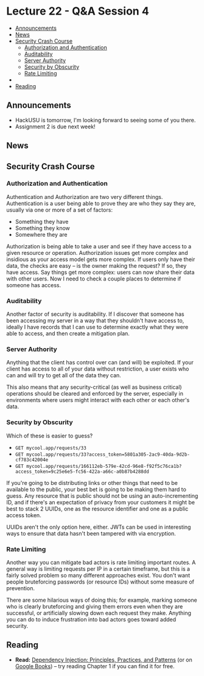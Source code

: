 # Lecture 22 - Q&A Session 4

<!-- START doctoc generated TOC please keep comment here to allow auto update -->
<!-- DON'T EDIT THIS SECTION, INSTEAD RE-RUN doctoc TO UPDATE -->

- [Announcements](#announcements)
- [News](#news)
- [Security Crash Course](#security-crash-course)
  - [Authorization and Authentication](#authorization-and-authentication)
  - [Auditability](#auditability)
  - [Server Authority](#server-authority)
  - [Security by Obscurity](#security-by-obscurity)
  - [Rate Limiting](#rate-limiting)
- [](#)
- [Reading](#reading)

<!-- END doctoc generated TOC please keep comment here to allow auto update -->

## Announcements

- HackUSU is tomorrow, I'm looking forward to seeing some of you there.
- Assignment 2 is due next week!

## News

## Security Crash Course

### Authorization and Authentication

Authentication and Authorization are two very different things. Authentication
is a user being able to prove they are who they say they are, usually via one or
more of a set of factors:

- Something they have
- Something they know
- Somewhere they are

Authorization is being able to take a user and see if they have access to a
given resource or operation. Authorization issues get more complex and insidious
as your access model gets more complex. If users only have their data, the
checks are easy – is the owner making the request? If so, they have access. Say
things get more complex: users can now share their data with other users. Now I
need to check a couple places to determine if someone has access.

### Auditability

Another factor of security is auditability. If I discover that someone has been
accessing my server in a way that they shouldn't have access to, ideally I have
records that I can use to determine exactly what they were able to access, and
then create a mitigation plan.

### Server Authority

Anything that the client has control over can (and will) be exploited. If your
client has access to all of your data without restriction, a user exists who can
and will try to get all of the data they can.

This also means that any security-critical (as well as business critical)
operations should be cleared and enforced by the server, especially in
environments where users might interact with each other or each other's data.

### Security by Obscurity

Which of these is easier to guess?

- `GET mycool.app/requests/33`
- `GET mycool.app/requests/33?access_token=5801a305-2ac9-40da-9d2b-cf783c42004e`
- `GET mycool.app/requests/166112eb-579e-42cd-96e8-f92f5c76ca1b?access_token=9c25e6e5-fc56-422a-a66c-a0b87b4288dd`

If you're going to be distributing links or other things that need to be
available to the public, your best bet is going to be making them hard to guess.
Any resource that is public should not be using an auto-incrementing ID, and if
there's an expectation of privacy from your customers it might be best to stack
2 UUIDs, one as the resource identifier and one as a public access token.

UUIDs aren't the only option here, either. JWTs can be used in interesting ways
to ensure that data hasn't been tampered with via encryption.

### Rate Limiting

Another way you can mitigate bad actors is rate limiting important routes. A
general way is limiting requests per IP in a certain timeframe, but this is a
fairly solved problem so many different approaches exist. You don't want people
bruteforcing passwords (or resource IDs) without some measure of prevention.

There are some hilarious ways of doing this; for example, marking someone who is
clearly bruteforcing and giving them errors even when they are successful, or
artificially slowing down each request they make. Anything you can do to induce
frustration into bad actors goes toward added security.

##

## Reading

- **Read:**
  [Dependency Injection: Principles, Practices, and Patterns](https://livebook.manning.com/book/dependency-injection-principles-practices-patterns/chapter-1)
  (or on
  [Google Books](https://www.google.com/books/edition/_/zzczEAAAQBAJ?hl=en&gbpv=1))
  – try reading Chapter 1 if you can find it for free.

